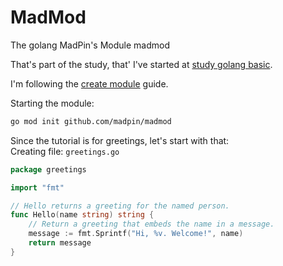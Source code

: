 # MadMod
The golang MadPin's Module madmod

That's part of the study, that' I've started at [study golang basic](https://github.com/madpin/study-golang-basic).  

I'm following the [create module](https://go.dev/doc/tutorial/create-module) guide.

Starting the module:
```bash
go mod init github.com/madpin/madmod
```

Since the tutorial is for greetings, let's start with that:  
Creating file: `greetings.go`
```go
package greetings

import "fmt"

// Hello returns a greeting for the named person.
func Hello(name string) string {
    // Return a greeting that embeds the name in a message.
    message := fmt.Sprintf("Hi, %v. Welcome!", name)
    return message
}
```